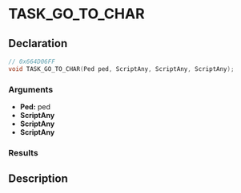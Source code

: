 # TASK_GO_TO_CHAR

## Declaration
```cpp
// 0x664D06FF
void TASK_GO_TO_CHAR(Ped ped, ScriptAny, ScriptAny, ScriptAny);
```

### Arguments
- **Ped:** ped
- **ScriptAny**
- **ScriptAny**
- **ScriptAny**

### Results

## Description
